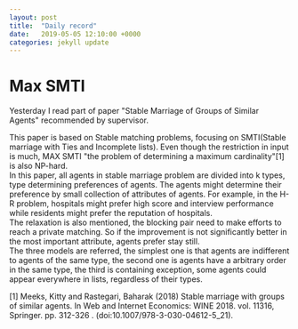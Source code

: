 ```yaml
---
layout: post
title:  "Daily record"
date:   2019-05-05 12:10:00 +0000
categories: jekyll update
---
```


# Max SMTI  <br>

Yesterday I read part of paper "Stable Marriage of Groups of Similar Agents" recommended by supervisor. <br>

This paper is based on Stable matching problems, focusing on SMTI(Stable marriage with Ties and Incomplete lists). Even though the restriction in input is much, MAX SMTI "the problem of determining a maximum cardinality"[1] is also NP-hard.  
In this paper, all agents in stable marriage problem are divided into k types, type determining preferences of agents. The agents might determine their preference by small collection of attributes of agents. For example, in the H-R problem, hospitals might prefer high score and interview performance while residents might prefer the reputation of hospitals.   
The relaxation is also mentioned, the blocking pair need to make efforts to reach a private matching. So if the improvement is not significantly better in the most important attribute, agents prefer stay still.   
The three models are referred, the simplest one is that agents are indifferent to agents of the same type, the second one is agents have a arbitrary order in the same type, the third is containing exception, some agents could appear everywhere in lists, regardless of their types. 


[1] Meeks, Kitty and Rastegari, Baharak (2018) Stable marriage with groups of similar agents. In Web and Internet Economics: WINE 2018. vol. 11316, Springer. pp. 312-326 . (doi:10.1007/978-3-030-04612-5_21).